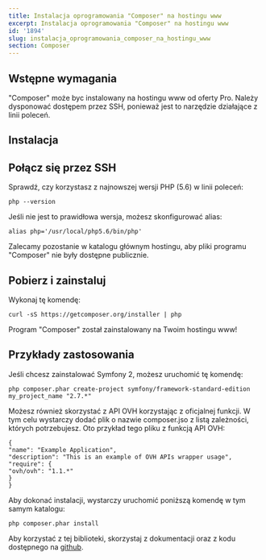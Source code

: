 ```yaml
---
title: Instalacja oprogramowania "Composer" na hostingu www
excerpt: Instalacja oprogramowania "Composer" na hostingu www
id: '1894'
slug: instalacja_oprogramowania_composer_na_hostingu_www
section: Composer
---
```



## Wstępne wymagania
"Composer" może byc instalowany na hostingu www od oferty Pro. Należy dysponować dostępem przez SSH, ponieważ jest to narzędzie działające z linii poleceń.


## Instalacja

## Połącz się przez SSH
Sprawdź, czy korzystasz z najnowszej wersji PHP (5.6) w linii poleceń:


```
php --version
```


Jeśli nie jest to prawidłowa wersja, możesz skonfigurować alias:


```
alias php='/usr/local/php5.6/bin/php'
```


Zalecamy pozostanie w katalogu głównym hostingu, aby pliki programu "Composer" nie były dostępne publicznie.

## Pobierz i zainstaluj
Wykonaj tę komendę:


```
curl -sS https://getcomposer.org/installer | php
```


Program "Composer" został zainstalowany na Twoim hostingu www!


## Przykłady zastosowania
Jeśli chcesz zainstalować Symfony 2, możesz uruchomić tę komendę:


```
php composer.phar create-project symfony/framework-standard-edition my_project_name "2.7.*"
```


Możesz również skorzystać z API OVH korzystając z oficjalnej funkcji. W tym celu wystarczy dodać plik o nazwie composer.jso z listą zależności, których potrzebujesz. Oto przykład tego pliku z funkcją API OVH:


```
{
"name": "Example Application",
"description": "This is an example of OVH APIs wrapper usage",
"require": {
"ovh/ovh": "1.1.*"
}
}
```


Aby dokonać instalacji, wystarczy uruchomić poniższą komendę w tym samym katalogu:


```
php composer.phar install
```


Aby korzystać z tej biblioteki, skorzystaj z dokumentacji oraz z kodu dostępnego na [github](https://github.com/ovh/php-ovh).

